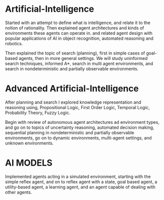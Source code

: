 # Artificial-Intelligence

Started with an attempt to define what is intelligence, and relate it to the notion
of rationality. Then explained agent architectures and kinds of
environments these agents can operate in. and related agent design with popular
applications of AI in object recognition, automated reasoning and robotics. 

Then explained the topic of search (planning), first in simple cases of goal-based
agents, then in more general settings. We will study uninformed search techniques,
informed A*, search in multi agent environments, and search in nondeterministic and
partially observable environments.

# Advanced Artificial-Intelligence

After planning and search I explored knowledge representation and reasoning
using, Propositional Logic, First Order Logic, Temporal Logic, Probability Theory, Fuzzy Logic.

Begin with review of autonomous agent architectures ad environment types, and go on to topics
of uncertainty reasoning, automated decision making, sequential planning in nondeterministic and
partially observable environments, go on to dynamic environments, multi-agent settings, and unknown
environments.

# AI MODELS
Implemented agents acting in a simulated environment, starting with the simple
reflex agent, and on to reflex agent with a state, goal based agent, a utility-based agent, a learning
agent, and an agent capable of dealing with other agents.
